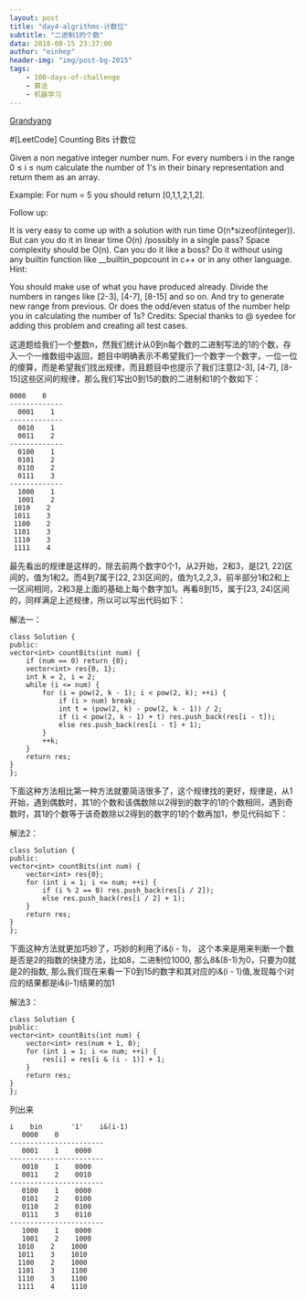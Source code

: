 ```yaml
---
layout: post
title: "day4-algrithms-计数位"
subtitle: "二进制1的个数"
data: 2018-08-15 23:37:00
author: "einhep"
header-img: "img/post-bg-2015"
tags:
    - 100-days-of-challenge
    - 算法
    - 机器学习
---
```

[Grandyang](https://www.cnblogs.com/grandyang/p/5294255.html)

#[LeetCode] Counting Bits 计数位


Given a non negative integer number num. For every numbers i in the range 0 ≤ i ≤ num calculate the number of 1's in their binary representation and return them as an array.

Example:
For num = 5 you should return [0,1,1,2,1,2].

Follow up:

It is very easy to come up with a solution with run time O(n*sizeof(integer)). But can you do it in linear time O(n) /possibly in a single pass?
Space complexity should be O(n).
Can you do it like a boss? Do it without using any builtin function like \__builtin_popcount in c++ or in any other language.
Hint:

You should make use of what you have produced already.
Divide the numbers in ranges like [2-3], [4-7], [8-15] and so on. And try to generate new range from previous.
Or does the odd/even status of the number help you in calculating the number of 1s?
Credits:
Special thanks to @ syedee for adding this problem and creating all test cases.



这道题给我们一个整数n，然我们统计从0到n每个数的二进制写法的1的个数，存入一个一维数组中返回，题目中明确表示不希望我们一个数字一个数字，一位一位的傻算，而是希望我们找出规律，而且题目中也提示了我们注意[2-3], [4-7], [8-15]这些区间的规律，那么我们写出0到15的数的二进制和1的个数如下：

    0000    0
    -------------
      0001    1
    -------------
      0010    1
      0011    2
    -------------
      0100    1
      0101    2
      0110    2
      0111    3
    -------------
      1000    1
      1001    2
     1010    2
     1011    3
     1100    2
     1101    3
     1110    3
     1111    4

最先看出的规律是这样的，除去前两个数字0个1，从2开始，2和3，是[21, 22)区间的，值为1和2。而4到7属于[22, 23)区间的，值为1,2,2,3，前半部分1和2和上一区间相同，2和3是上面的基础上每个数字加1。再看8到15，属于[23, 24)区间的，同样满足上述规律，所以可以写出代码如下：



解法一：

    class Solution {
    public:
    vector<int> countBits(int num) {
        if (num == 0) return {0};
        vector<int> res{0, 1};
        int k = 2, i = 2;
        while (i <= num) {
            for (i = pow(2, k - 1); i < pow(2, k); ++i) {
                if (i > num) break;
                int t = (pow(2, k) - pow(2, k - 1)) / 2;
                if (i < pow(2, k - 1) + t) res.push_back(res[i - t]);
                else res.push_back(res[i - t] + 1);
            }
            ++k;
        }
        return res;
    }
    };

下面这种方法相比第一种方法就要简洁很多了，这个规律找的更好，规律是，从1开始，遇到偶数时，其1的个数和该偶数除以2得到的数字的1的个数相同，遇到奇数时，其1的个数等于该奇数除以2得到的数字的1的个数再加1，参见代码如下：



解法2：

    class Solution {
    public:
    vector<int> countBits(int num) {
        vector<int> res{0};
        for (int i = 1; i <= num; ++i) {
            if (i % 2 == 0) res.push_back(res[i / 2]);
            else res.push_back(res[i / 2] + 1);
        }
        return res;
    }
    };

下面这种方法就更加巧妙了，巧妙的利用了i&(i - 1)， 这个本来是用来判断一个数是否是2的指数的快捷方法，比如8，二进制位1000, 那么8&(8-1)为0，只要为0就是2的指数, 那么我们现在来看一下0到15的数字和其对应的i&(i - 1)值,发现每个i对应的结果都是i&(i-1)结果的加1

解法3：

    class Solution {
    public:
    vector<int> countBits(int num) {
        vector<int> res(num + 1, 0);
        for (int i = 1; i <= num; ++i) {
            res[i] = res[i & (i - 1)] + 1;
        }
        return res;
    }
    };

列出来

    i    bin       '1'    i&(i-1)
       0000    0
    -----------------------
       0001    1    0000
    -----------------------
       0010    1    0000
       0011    2    0010
    -----------------------
       0100    1    0000
       0101    2    0100
       0110    2    0100
       0111    3    0110
    -----------------------
       1000    1    0000
       1001    2    1000
      1010    2    1000
      1011    3    1010
      1100    2    1000
      1101    3    1100
      1110    3    1100
      1111    4    1110
